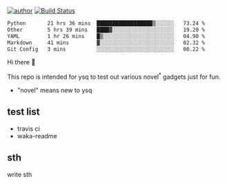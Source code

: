 [![author](https://img.shields.io/badge/author-ysq-green)](https://github.com/Yang-Shiqin)
[![Build Status](https://app.travis-ci.com/Yang-Shiqin/testall.svg?branch=main)](https://app.travis-ci.com/Yang-Shiqin/testall)

<!--START_SECTION:waka-->

```txt
Python       21 hrs 36 mins  ██████████████████▒░░░░░░   73.24 %
Other        5 hrs 39 mins   ████▓░░░░░░░░░░░░░░░░░░░░   19.20 %
YAML         1 hr 26 mins    █▒░░░░░░░░░░░░░░░░░░░░░░░   04.90 %
Markdown     41 mins         ▓░░░░░░░░░░░░░░░░░░░░░░░░   02.32 %
Git Config   3 mins          ░░░░░░░░░░░░░░░░░░░░░░░░░   00.22 %
```

<!--END_SECTION:waka-->

Hi there 👋

This repo is intended for ysq to test out various novel<sup>*</sup> gadgets just for fun.

- "novel" means new to ysq

## test list
- travis ci
- waka-readme


## sth
write sth

